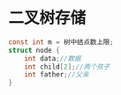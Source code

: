 # 二叉树存储


```c
const int m = 树中结点数上限;
struct node {
    int data;//数据
    int child[2];//两个孩子
    int father;//父亲
}
```
